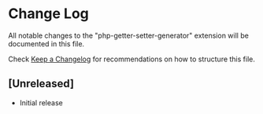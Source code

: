 # Change Log

All notable changes to the "php-getter-setter-generator" extension will be documented in this file.

Check [Keep a Changelog](http://keepachangelog.com/) for recommendations on how to structure this file.

## [Unreleased]

- Initial release